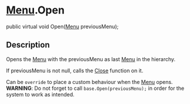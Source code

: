 # [Menu](Menu).Open

public virtual void Open([Menu](Menu) previousMenu);

## Description

Opens the [Menu](Menu) with the previousMenu as last [Menu](Menu) in the hierarchy.

If previousMenu is not null, calls the [Close](Menu.Close) function on it.

Can be `override` to place a custom behaviour when the [Menu](Menu) opens.
**WARNING**: Do not forget to call `base.Open(previousMenu);` in order for the system to work as intended.